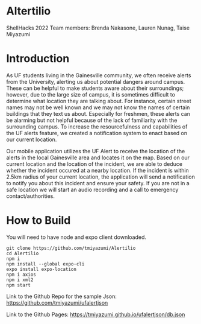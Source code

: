 # Altertilio
ShellHacks 2022 Team members: Brenda Nakasone, Lauren Nunag, Taise Miyazumi

# Introduction
As UF students living in the Gainesville community, we often receive alerts from the University, alerting us about potential dangers around campus. These can be helpful to make students aware about their surroundings; however, due to the large size of campus, it is sometimes difficult to determine what location they are talking about. For instance, certain street names may not be well known and we may not know the names of certain buildings that they text us about. Especially for freshmen, these alerts can be alarming but not helpful because of the lack of familiarity with the surrounding campus. To increase the resourcefulness and capabilities of the UF alerts feature, we created a notification system to enact based on our current location.

Our mobile application utilizes the UF Alert to receive the location of the alerts in the local Gainesville area and locates it on the map. Based on our current location and the location of the incident, we are able to deduce whether the incident occured at a nearby location. If the incident is within 2.5km radius of your current location, the application will send a notification to notify you about this incident and ensure your safety. If you are not in a safe location we will start an audio recording and a call to emergency contact/authorities.

# How to Build
You will need to have node and expo client downloaded.
```
git clone https://github.com/tmiyazumi/Alertilio
cd Alertilio
npm i
npm install --global expo-cli
expo install expo-location
npm i axios
npm i xml2
npm start

```
Link to the Github Repo for the sample Json: https://github.com/tmiyazumi/ufalertjson

Link to the Github Pages: https://tmiyazumi.github.io/ufalertjson/db.json


